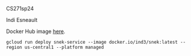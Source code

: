 CS271sp24

Indi Esneault

Docker Hub image [here](https://hub.docker.com/repository/docker/ind3/snek/general).

`gcloud run deploy snek-service --image docker.io/ind3/snek:latest --region us-central1 --platform managed`
